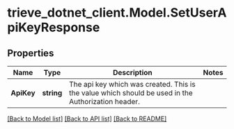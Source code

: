 # trieve_dotnet_client.Model.SetUserApiKeyResponse

## Properties

Name | Type | Description | Notes
------------ | ------------- | ------------- | -------------
**ApiKey** | **string** | The api key which was created. This is the value which should be used in the Authorization header. | 

[[Back to Model list]](../README.md#documentation-for-models) [[Back to API list]](../README.md#documentation-for-api-endpoints) [[Back to README]](../README.md)

